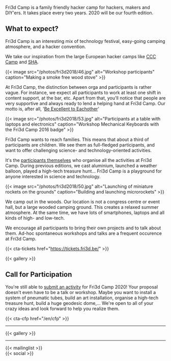 ---
---
<div class="block--callout">
<div class="decoblock decoblock--hammer decoblock--l"></div>
<p>Fri3d Camp is a family friendly hacker camp for hackers, makers and DIY'ers. It takes place every two years. 2020 will be our fourth edition.</p>
<div class="decoblock decoblock--wave decoblock--br"></div>
</div>


<h2>What to expect?</h2>
<p>Fri3d Camp is an interesting mix of technology festival, easy-going camping atmosphere, and a hacker convention.</p>
<p>We take our inspiration from the large European hacker camps like <a href="https://events.ccc.de/camp/">CCC Camp</a> and <a href="https://sha2017.org/">SHA</a>.</p>
{{< image src="/photos/fri3d2018/46.jpg" alt="Workshop participants" caption="Making a smoke free wood stove" >}}
<p>At Fri3d Camp, the distinction between orga and participants is rather vague. For instance, we expect all participants to work at least one shift in content support, at the bar, etc. Apart from that, you'll notice that people are very supportive and always ready to lend a helping hand at Fri3d Camp. Our motto is, after all, '<a href="/deelnemers/excellent">Be Excellent to Eachother</a>'</p>
{{< image src="/photos/fri3d2018/53.jpg" alt="Participants at a table with laptops and electronics" caption="Workshop Mechanical Keyboards with the Fri3d Camp 2016 badge" >}}
<p>Fri3d Camp wants to reach families. This means that about a third of participants are children. We see them as full-fledged participants, and want to offer challenging science- and technology-oriented activities.</p>
<p>It's the <a href="/cfp">participants themselves</a> who organise all the activities at Fri3d Camp. During previous editions, we cast aluminium, launched a weather balloon, played a high-tech treasure hunt... Fri3d Camp is a playground for anyone interested in science and technology.</p>
{{< image src="/photos/fri3d2018/50.jpg" alt="Launching of miniature rockets on the grounds" caption="Building and launching microrockets" >}}
<p>We camp out in the woods. Our location is not a congress centre or event hall, but a large wooded camping ground. This creates a relaxed summer atmosphere. At the same time, we have lots of smartphones, laptops and all kinds of high- and low-tech.</p>
<p>We encourage all participants to bring their own projects and to talk about them. Ad-hoc spontaneous workshops and talks are a frequent occurence at Fri3d Camp.</p>
</div>


{{< cta-tickets href="https://tickets.fri3d.be/" >}}


<div class="block--centered">
{{< gallery >}}
</div>

<div class="block--centered">
<h2 class="block__ttl">Call for Participation</h2>
<p>You're still able to  <a href="/en/cfp">submit an activity</a> for Fri3d Camp 2020! Your proposal doesn't even have to be a talk or workshop. Maybe you want to install a system of pneumatic tubes, build an art installation, organise a high-tech treasure hunt, build a huge geodesic dome,... We're open to all of your crazy ideas and look forward to help you realize them.</p>
</div>

{{< cta-cfp href="/en/cfp" >}}

<hr class="gridrule" />

<div class="block--centered">
{{< gallery >}}
</div>

<hr class="gridrule" />

<div class="block--centered">
{{< mailinglist >}}
</div>
<div class="block--centered">
{{< social >}}
</div>
